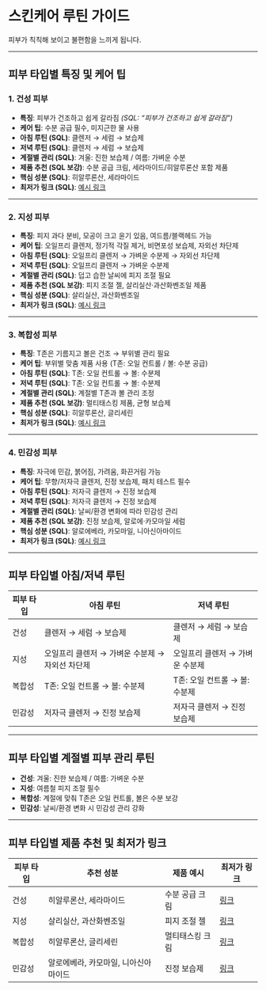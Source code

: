 # 스킨케어 루틴 가이드

피부가 칙칙해 보이고 불편함을 느끼게 됩니다.

---

## 피부 타입별 특징 및 케어 팁

### 1. 건성 피부
- **특징**: 피부가 건조하고 쉽게 갈라짐 *(SQL: “피부가 건조하고 쉽게 갈라짐”)*  
- **케어 팁**: 수분 공급 필수, 미지근한 물 사용  
- **아침 루틴 (SQL)**: 클렌저 → 세럼 → 보습제  
- **저녁 루틴 (SQL)**: 클렌저 → 세럼 → 보습제  
- **계절별 관리 (SQL)**: 겨울: 진한 보습제 / 여름: 가벼운 수분  
- **제품 추천 (SQL 보강)**: 수분 공급 크림, 세라마이드/히알루론산 포함 제품  
- **핵심 성분 (SQL)**: 히알루론산, 세라마이드  
- **최저가 링크 (SQL)**: [예시 링크](https://example.com)

---

### 2. 지성 피부
- **특징**: 피지 과다 분비, 모공이 크고 윤기 있음, 여드름/블랙헤드 가능  
- **케어 팁**: 오일프리 클렌저, 정기적 각질 제거, 비면포성 보습제, 자외선 차단제  
- **아침 루틴 (SQL)**: 오일프리 클렌저 → 가벼운 수분제 → 자외선 차단제  
- **저녁 루틴 (SQL)**: 오일프리 클렌저 → 가벼운 수분제  
- **계절별 관리 (SQL)**: 덥고 습한 날씨에 피지 조절 필요  
- **제품 추천 (SQL 보강)**: 피지 조절 젤, 살리실산·과산화벤조일 제품  
- **핵심 성분 (SQL)**: 살리실산, 과산화벤조일  
- **최저가 링크 (SQL)**: [예시 링크](https://example.com/cgel)

---

### 3. 복합성 피부
- **특징**: T존은 기름지고 볼은 건조 → 부위별 관리 필요  
- **케어 팁**: 부위별 맞춤 제품 사용 (T존: 오일 컨트롤 / 볼: 수분 공급)  
- **아침 루틴 (SQL)**: T존: 오일 컨트롤 → 볼: 수분제  
- **저녁 루틴 (SQL)**: T존: 오일 컨트롤 → 볼: 수분제  
- **계절별 관리 (SQL)**: 계절별 T존과 볼 관리 조정  
- **제품 추천 (SQL 보강)**: 멀티태스킹 제품, 균형 보습제  
- **핵심 성분 (SQL)**: 히알루론산, 글리세린  
- **최저가 링크 (SQL)**: [예시 링크](https://example.com/dcream)

---

### 4. 민감성 피부
- **특징**: 자극에 민감, 붉어짐, 가려움, 화끈거림 가능  
- **케어 팁**: 무향/저자극 클렌저, 진정 보습제, 패치 테스트 필수  
- **아침 루틴 (SQL)**: 저자극 클렌저 → 진정 보습제  
- **저녁 루틴 (SQL)**: 저자극 클렌저 → 진정 보습제  
- **계절별 관리 (SQL)**: 날씨/환경 변화에 따라 민감성 관리  
- **제품 추천 (SQL 보강)**: 진정 보습제, 알로에·카모마일 세럼  
- **핵심 성분 (SQL)**: 알로에베라, 카모마일, 니아신아마이드  
- **최저가 링크 (SQL)**: [예시 링크](https://example.com/ecream)

---

## 피부 타입별 아침/저녁 루틴

| 피부 타입 | 아침 루틴 | 저녁 루틴 |
|------------|-----------|-----------|
| 건성 | 클렌저 → 세럼 → 보습제 | 클렌저 → 세럼 → 보습제 |
| 지성 | 오일프리 클렌저 → 가벼운 수분제 → 자외선 차단제 | 오일프리 클렌저 → 가벼운 수분제 |
| 복합성 | T존: 오일 컨트롤 → 볼: 수분제 | T존: 오일 컨트롤 → 볼: 수분제 |
| 민감성 | 저자극 클렌저 → 진정 보습제 | 저자극 클렌저 → 진정 보습제 |

---

## 피부 타입별 계절별 피부 관리 루틴

- **건성**: 겨울: 진한 보습제 / 여름: 가벼운 수분  
- **지성**: 여름철 피지 조절 필수  
- **복합성**: 계절에 맞춰 T존은 오일 컨트롤, 볼은 수분 보강  
- **민감성**: 날씨/환경 변화 시 민감성 관리 강화  

---

## 피부 타입별 제품 추천 및 최저가 링크

| 피부 타입 | 추천 성분 | 제품 예시 | 최저가 링크 |
|------------|------------|-----------|-------------|
| 건성 | 히알루론산, 세라마이드 | 수분 공급 크림 | [링크](https://example.com) |
| 지성 | 살리실산, 과산화벤조일 | 피지 조절 젤 | [링크](https://example.com/cgel) |
| 복합성 | 히알루론산, 글리세린 | 멀티태스킹 크림 | [링크](https://example.com/dcream) |
| 민감성 | 알로에베라, 카모마일, 니아신아마이드 | 진정 보습제 | [링크](https://example.com/ecream) |
